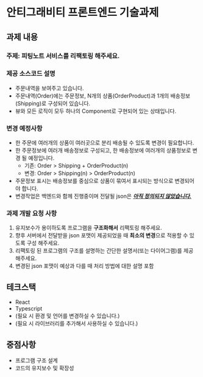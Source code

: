 # 안티그래비티 프론트엔드 기술과제


## 과제 내용

### 주제: 피팅노트 서비스를 리팩토링 해주세요.

### 제공 소스코드 설명
  - 주문내역을 보여주고 있습니다.
  - 주문내역(Order)에는 주문정보, N개의 상품(OrderProduct)과 1개의 배송정보(Shipping)로 구성되어 있습니다.
  - 뷰와 모든 로직이 모두 하나의 Component로 구현되어 있는 상태입니다.

### 변경 예정사항
  - 한 주문에 여러개의 상품이 여러곳으로 분리 배송될 수 있도록 변경이 필요합니다.
  - 한 주문정보에 여러개 배송정보로 구성되고, 한 배송정보에 여러개의 상품정보로 변경 될 예정입니다.
    - 기존: Order > Shipping + OrderProduct(n)
    - 변경: Order > Shipping(n) > OrderProduct(n)
  - 주문정보 표시는 배송정보를 중심으로 상품이 묶여서 표시되는 방식으로 변경되어야 합니다.
  - 변경작업은 백엔드와 함께 진행중이며 전달될 json은 <u>**_아직 정의되지 않았습니다._**</u>

### 과제 개발 요청 사항
1. 유지보수가 용이하도록 프로그램을 **구조화해서** 리팩토링 해주세요.
2. 향후 서버에서 전달받을 json 포맷이 제공되었을 때 **최소의 변경**으로 적용할 수 있도록 구성 해주세요.
3. 리팩토링 된 프로그램의 구조를 설명하는 간단한 설명서(또는 다이어그램)를 제공 해주세요.
4. 변경된 json 포맷이 예상과 다를 때 처리 방법에 대한 설명 포함

## 테크스택
- React
- Typescript
- (필요 시 환경 및 언어를 변경하실 수 있습니다.)
- (필요 시 라이브러리를 추가해서 사용하실 수 있습니다.)

## 중점사항
- 프로그램 구조 설계
- 코드의 유지보수 및 확장성 
